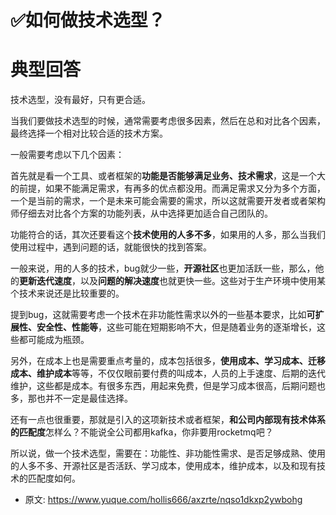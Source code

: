 # ✅如何做技术选型？
<!--page header-->

<a name="iYMKC"></a>
# 典型回答

技术选型，没有最好，只有更合适。

当我们要做技术选型的时候，通常需要考虑很多因素，然后在总和对比各个因素，最终选择一个相对比较合适的技术方案。

一般需要考虑以下几个因素：

首先就是看一个工具、或者框架的**功能是否能够满足业务、技术需求**，这是一个大的前提，如果不能满足需求，有再多的优点都没用。而满足需求又分为多个方面，一个是当前的需求，一个是未来可能会需要的需求，所以这就需要开发者或者架构师仔细去对比各个方案的功能列表，从中选择更加适合自己团队的。

功能符合的话，其次还要看这个**技术使用的人多不多**，如果用的人多，那么当我们使用过程中，遇到问题的话，就能很快的找到答案。

一般来说，用的人多的技术，bug就少一些，**开源社区**也更加活跃一些，那么，他的**更新迭代速度**，以及**问题的解决速度**也就更快一些。这些对于生产环境中使用某个技术来说还是比较重要的。

提到bug，这就需要考虑一个技术在非功能性需求以外的一些基本要求，比如**可扩展性、安全性、性能等**，这些可能在短期影响不大，但是随着业务的逐渐增长，这些都可能成为瓶颈。

另外，在成本上也是需要重点考量的，成本包括很多，**使用成本、学习成本、迁移成本、维护成本**等等，不仅仅眼前要付费的叫成本，人员的上手速度、后期的迭代维护，这些都是成本。有很多东西，用起来免费，但是学习成本很高，后期问题也多，那也并不一定是最佳选择。

还有一点也很重要，那就是引入的这项新技术或者框架，**和公司内部现有技术体系的匹配度**怎样么？不能说全公司都用kafka，你非要用rocketmq吧？

所以说，做一个技术选型，需要在：功能性、非功能性需求、是否足够成熟、使用的人多不多、开源社区是否活跃、学习成本，使用成本，维护成本，以及和现有技术的匹配度如何。


<!--page footer-->
- 原文: <https://www.yuque.com/hollis666/axzrte/nqso1dkxp2ywbohg>
